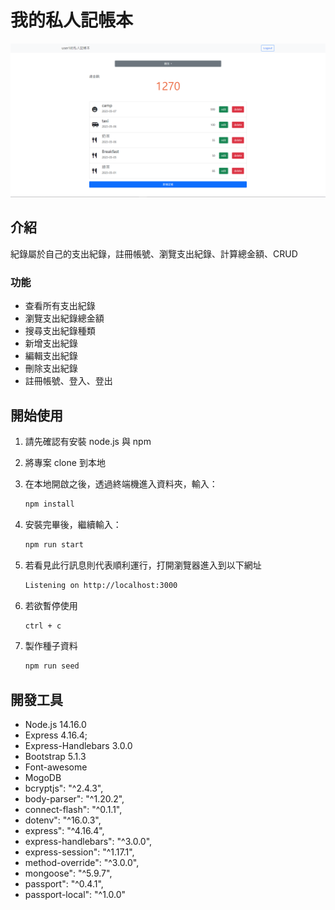 # 我的私人記帳本

![Index page about Restaurant List](./public/image/Image%2020.png)

## 介紹

紀錄屬於自己的支出紀錄，註冊帳號、瀏覽支出紀錄、計算總金額、CRUD

### 功能

- 查看所有支出紀錄
- 瀏覽支出紀錄總金額
- 搜尋支出紀錄種類
- 新增支出紀錄
- 編輯支出紀錄
- 刪除支出紀錄
- 註冊帳號、登入、登出

## 開始使用

1. 請先確認有安裝 node.js 與 npm
2. 將專案 clone 到本地
3. 在本地開啟之後，透過終端機進入資料夾，輸入：

   ```bash
   npm install
   ```

4. 安裝完畢後，繼續輸入：

   ```bash
   npm run start
   ```

5. 若看見此行訊息則代表順利運行，打開瀏覽器進入到以下網址

   ```bash
   Listening on http://localhost:3000
   ```

6. 若欲暫停使用

   ```bash
   ctrl + c
   ```
7. 製作種子資料

   ```bash
   npm run seed
   ```

## 開發工具

- Node.js 14.16.0
- Express 4.16.4;
- Express-Handlebars 3.0.0
- Bootstrap 5.1.3
- Font-awesome
- MogoDB
- bcryptjs": "^2.4.3",
- body-parser": "^1.20.2",
- connect-flash": "^0.1.1",
- dotenv": "^16.0.3",
- express": "^4.16.4",
- express-handlebars": "^3.0.0",
- express-session": "^1.17.1",
- method-override": "^3.0.0",
- mongoose": "^5.9.7",
- passport": "^0.4.1",
- passport-local": "^1.0.0"

